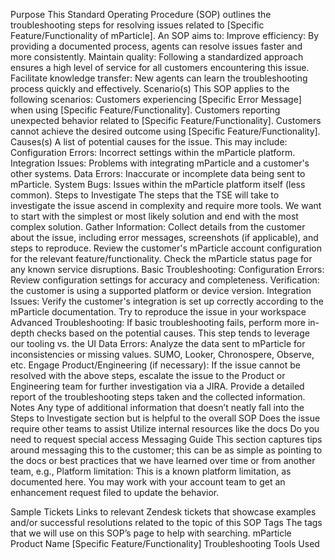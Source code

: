 Purpose
This Standard Operating Procedure (SOP) outlines the troubleshooting steps for resolving issues related to [Specific Feature/Functionality of mParticle].
An SOP aims to:
Improve efficiency: By providing a documented process, agents can resolve issues faster and more consistently.
Maintain quality: Following a standardized approach ensures a high level of service for all customers encountering this issue.
Facilitate knowledge transfer: New agents can learn the troubleshooting process quickly and effectively.
Scenario(s)
This SOP applies to the following scenarios:
Customers experiencing [Specific Error Message] when using [Specific Feature/Functionality].
Customers reporting unexpected behavior related to [Specific Feature/Functionality].
Customers cannot achieve the desired outcome using [Specific Feature/Functionality].
Causes(s)
A list of potential causes for the issue. This may include:
Configuration Errors: Incorrect settings within the mParticle platform.
Integration Issues: Problems with integrating mParticle and a customer's other systems.
Data Errors: Inaccurate or incomplete data being sent to mParticle.
System Bugs: Issues within the mParticle platform itself (less common).
Steps to Investigate
The steps that the TSE will take to investigate the issue ascend in complexity and require more tools. We want to start with the simplest or most likely solution and end with the most complex solution.
Gather Information:
Collect details from the customer about the issue, including error messages, screenshots (if applicable), and steps to reproduce.
Review the customer's mParticle account configuration for the relevant feature/functionality.
Check the mParticle status page for any known service disruptions.
Basic Troubleshooting:
Configuration Errors: Review configuration settings for accuracy and completeness.
Verification: the customer is using a supported platform or device version.
Integration Issues: Verify the customer's integration is set up correctly according to the mParticle documentation.
Try to reproduce the issue in your workspace
Advanced Troubleshooting:
If basic troubleshooting fails, perform more in-depth checks based on the potential causes. This step tends to leverage our tooling vs. the UI
Data Errors: Analyze the data sent to mParticle for inconsistencies or missing values. 
SUMO, Looker, Chronospere, Observe, etc.
Engage Product/Engineering (if necessary):
If the issue cannot be resolved with the above steps, escalate the issue to the Product or Engineering team for further investigation via a JIRA.
Provide a detailed report of the troubleshooting steps taken and the collected information.
Notes
Any type of additional information that doesn’t neatly fall into the Steps to Investigate section but is helpful to the overall SOP
Does the issue require other teams to assist
Utilize internal resources like the docs
Do you need to request special access
Messaging Guide
This section captures tips around messaging this to the customer; this can be as simple as pointing to the docs or best practices that we have learned over time or from another team, e.g.,
Platform limitation: This is a known platform limitation, as documented here. You may work with your account team to get an enhancement request filed to update the behavior.



Sample Tickets
Links to relevant Zendesk tickets that showcase examples and/or successful resolutions related to the topic of this SOP
Tags
The tags that we will use on this SOP’s page to help with searching.
mParticle Product Name
[Specific Feature/Functionality]
Troubleshooting
Tools Used
